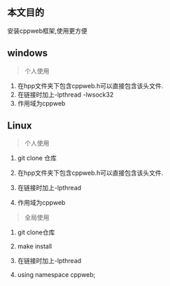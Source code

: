 ## 本文目的

安装cppweb框架,使用更方便

## windows

>  个人使用

1. 在hpp文件夹下包含cppweb.h可以直接包含该头文件.
2. 在链接时加上-lpthread -lwsock32
3. 作用域为cppweb

## Linux

> 个人使用

1. git clone 仓库

2. 在hpp文件夹下包含cppweb.h可以直接包含该头文件.

3. 在链接时加上-lpthread

4. 作用域为cppweb

> 全局使用

1. git clone仓库

2. make install

3. 在链接时加上-lpthread

4. using namespace cppweb;
